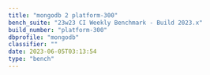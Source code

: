 ```yaml
---
title: "mongodb 2 platform-300"
bench_suite: "23w23 CI Weekly Benchmark - Build 2023.x"
build_number: "platform-300"
dbprofile: "mongodb"
classifier: ""
date: 2023-06-05T03:13:54
type: "bench"
---
```

